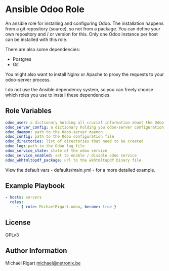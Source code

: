 Ansible Odoo Role
=================

An ansible role for installing and configuring Odoo.
The installation happens from a git repository (source), so not from a package.
You can define your own repository and / or version for this.
Only one Odoo instance per host can be installed with this role.

There are also some dependencies:
  * Postgres
  * Git

You might also want to install Nginx or Apache to proxy the requests to your odoo-server process.

I do not use the Ansible dependency system, so you can freely choose which roles you use to install these dependencies.

Role Variables
--------------

```yaml
odoo_user: a dictionary holding all crucial information about the Odoo user and instance
odoo_server_config: a dictionary holding you odoo-server configuration parameters
odoo_daemon: path to the Odoo-server daemon
odoo_config: path to the Odoo configuration file
odoo_directories: list of directories that need to be created
odoo_log: path to the Odoo log file
odoo_service_state: state of the odoo service
odoo_service_enabled: set to enable / disable odoo service
odoo_wkhtmltopdf_package: url to the wkhtmltopdf binary file
```

View the default vars - defaults/main.yml - for a more detailed example.

Example Playbook
----------------

```yaml
- hosts: servers
  roles:
     - { role: MichaelRigart.odoo, become: true }
```

License
-------

GPLv3

Author Information
------------------

Michaël Rigart <michael@netronix.be>
